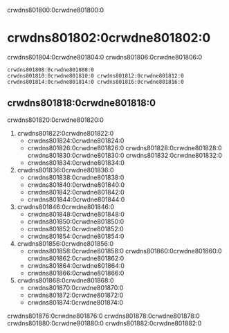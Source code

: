 crwdns801800:0crwdne801800:0
# crwdns801802:0crwdne801802:0

crwdns801804:0crwdne801804:0 crwdns801806:0crwdne801806:0

```{figure} ../figures/advocacy.jpg
crwdns801808:0crwdne801808:0
crwdns801810:0crwdne801810:0 crwdns801812:0crwdne801812:0 crwdns801814:0crwdne801814:0 crwdns801816:0crwdne801816:0
```

## crwdns801818:0crwdne801818:0
crwdns801820:0crwdne801820:0
1. crwdns801822:0crwdne801822:0
    - crwdns801824:0crwdne801824:0
    - crwdns801826:0crwdne801826:0 crwdns801828:0crwdne801828:0 crwdns801830:0crwdne801830:0 crwdns801832:0crwdne801832:0
    - crwdns801834:0crwdne801834:0
2. crwdns801836:0crwdne801836:0
    - crwdns801838:0crwdne801838:0
    - crwdns801840:0crwdne801840:0
    - crwdns801842:0crwdne801842:0
    - crwdns801844:0crwdne801844:0
3. crwdns801846:0crwdne801846:0
    - crwdns801848:0crwdne801848:0
    - crwdns801850:0crwdne801850:0
    - crwdns801852:0crwdne801852:0
    - crwdns801854:0crwdne801854:0
4. crwdns801856:0crwdne801856:0
    - crwdns801858:0crwdne801858:0 crwdns801860:0crwdne801860:0 crwdns801862:0crwdne801862:0
    - crwdns801864:0crwdne801864:0
    - crwdns801866:0crwdne801866:0
5. crwdns801868:0crwdne801868:0
    - crwdns801870:0crwdne801870:0
    - crwdns801872:0crwdne801872:0
    - crwdns801874:0crwdne801874:0

crwdns801876:0crwdne801876:0 crwdns801878:0crwdne801878:0 crwdns801880:0crwdne801880:0 crwdns801882:0crwdne801882:0 







